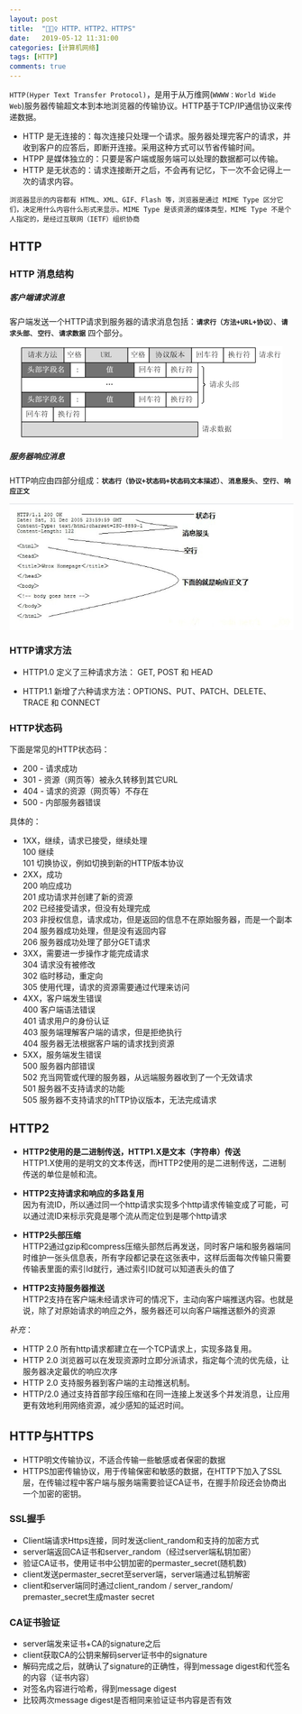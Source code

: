```yaml
---
layout: post
title:  "🧚🏻‍♀️ HTTP、HTTP2、HTTPS"
date:   2019-05-12 11:31:00
categories: [计算机网络]
tags: [HTTP]
comments: true
---
```


`HTTP(Hyper Text Transfer Protocol)`，是用于从万维网(`WWWW：World Wide Web`)服务器传输超文本到本地浏览器的传输协议。HTTP基于TCP/IP通信协议来传递数据。
<!--more-->

- HTTP 是无连接的：每次连接只处理一个请求。服务器处理完客户的请求，并收到客户的应答后，即断开连接。采用这种方式可以节省传输时间。
- HTPP 是媒体独立的：只要是客户端或服务端可以处理的数据都可以传输。
- HTTP 是无状态的：请求连接断开之后，不会再有记忆，下一次不会记得上一次的请求内容。

`浏览器显示的内容都有 HTML、XML、GIF、Flash 等，浏览器是通过 MIME Type 区分它们，决定用什么内容什么形式来显示。MIME Type 是该资源的媒体类型，MIME Type 不是个人指定的，是经过互联网（IETF）组织协商`

## HTTP

### HTTP 消息结构

##### 客户端请求消息

客户端发送一个HTTP请求到服务器的请求消息包括：**`请求行（方法+URL+协议）`**、**`请求头部`**、**`空行`**、**`请求数据`** 四个部分。

<img src="/image/posts/blog1501.png" style="display:block;margin:0 auto;"> 

##### 服务器响应消息

HTTP响应由四部分组成：**`状态行（协议+状态码+状态码文本描述）`**、**`消息报头`**、**`空行`**、**`响应正文`** 

<img src="/image/posts/blog1502.jpg" style="display:block;margin:0 auto;"> 

### HTTP请求方法

- HTTP1.0 定义了三种请求方法： GET, POST 和 HEAD

- HTTP1.1 新增了六种请求方法：OPTIONS、PUT、PATCH、DELETE、TRACE 和 CONNECT

### HTTP状态码

下面是常见的HTTP状态码：
- 200 - 请求成功
- 301 - 资源（网页等）被永久转移到其它URL
- 404 - 请求的资源（网页等）不存在
- 500 - 内部服务器错误

具体的：
* 1XX，继续，请求已接受，继续处理<br/>
100 继续<br/>
101 切换协议，例如切换到新的HTTP版本协议
* 2XX，成功                         
200 响应成功<br/>
201 成功请求并创建了新的资源<br/>
202 已经接受请求，但没有处理完成<br/>
203 非授权信息，请求成功，但是返回的信息不在原始服务器，而是一个副本<br/>
204 服务器成功处理，但是没有返回内容<br/>
206 服务器成功处理了部分GET请求
* 3XX，需要进一步操作才能完成请求   
304 请求没有被修改 <br/>
302 临时移动，重定向<br/>
305 使用代理，请求的资源需要通过代理来访问
* 4XX，客户端发生错误               
400 客户端语法错误<br/>
401 请求用户的身份认证<br/>
403 服务端理解客户端的请求，但是拒绝执行<br/>
404 服务器无法根据客户端的请求找到资源
* 5XX，服务端发生错误               
500 服务器内部错误<br/>
502 充当网管或代理的服务器，从远端服务器收到了一个无效请求<br/>
501 服务器不支持请求的功能<br/>
505 服务器不支持请求的hTTP协议版本，无法完成请求

## HTTP2

- **HTTP2使用的是二进制传送，HTTP1.X是文本（字符串）传送**<br />
HTTP1.X使用的是明文的文本传送，而HTTP2使用的是二进制传送，二进制传送的单位是帧和流。

- **HTTP2支持请求和响应的多路复用**<br />
因为有流ID，所以通过同一个http请求实现多个http请求传输变成了可能，可以通过流ID来标示究竟是哪个流从而定位到是哪个http请求

- **HTTP2头部压缩**<br />
HTTP2通过gzip和compress压缩头部然后再发送，同时客户端和服务器端同时维护一张头信息表，所有字段都记录在这张表中，这样后面每次传输只需要传输表里面的索引Id就行，通过索引ID就可以知道表头的值了

- **HTTP2支持服务器推送**<br />
HTTP2支持在客户端未经请求许可的情况下，主动向客户端推送内容。也就是说，除了对原始请求的响应之外，服务器还可以向客户端推送额外的资源

*补充*：
+ HTTP 2.0 所有http请求都建立在一个TCP请求上，实现多路复用。
+ HTTP 2.0 浏览器可以在发现资源时立即分派请求，指定每个流的优先级，让服务器决定最优的响应次序
+ HTTP 2.0 支持服务器到客户端的主动推送机制。
+ HTTP/2.0 通过支持首部字段压缩和在同一连接上发送多个并发消息，让应用更有效地利用网络资源，减少感知的延迟时间。

## HTTP与HTTPS
* HTTP明文传输协议，不适合传输一些敏感或者保密的数据
* HTTPS加密传输协议，用于传输保密和敏感的数据，在HTTP下加入了SSL层，在传输过程中客户端与服务端需要验证CA证书，在握手阶段还会协商出一个加密的密钥。

### SSL握手

* Client端请求Https连接，同时发送client_random和支持的加密方式
* server端返回CA证书和server_random（经过server端私钥加密）
* 验证CA证书，使用证书中公钥加密的permaster_secret(随机数)
* client发送permaster_secret至server端，server端通过私钥解密
* client和server端同时通过client_random / server_random/ premaster_secret生成master secret

### CA证书验证

* server端发来证书+CA的signature之后
* client获取CA的公钥来解码server证书中的signature
* 解码完成之后，就确认了signature的正确性，得到message digest和代签名的内容（证书内容）
* 对签名内容进行哈希，得到message digest
* 比较两次message digest是否相同来验证证书内容是否有效
